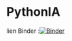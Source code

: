 # PythonIA


lien Binder :[![Binder](https://mybinder.org/badge_logo.svg)](https://mybinder.org/v2/gh/kaisboukattaya/PythonIA/HEAD)
